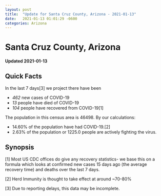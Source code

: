 ```yaml
---
layout: post
title:  "Update for Santa Cruz County, Arizona - 2021-01-13"
date:   2021-01-13 01:01:29 -0600
categories: Arizona
---
```


# Santa Cruz County, Arizona
#### Updated 2021-01-13

## Quick Facts

In the last 7 days[3] we project there have been
- *462* new cases of COVID-19
- *13* people have died of COVID-19
- *104* people have recovered from COVID-19[1]

The population in this census area is 46498. By our calculations:
- 14.60% of the population have had COVID-19.[2]
- 2.63% of the population or 1225.0 people are actively fighting the virus.

## Synopsis




[1] Most US CDC offices do give any recovery statistics- we base this on a formula which looks at confirmed new cases
15 days ago (the average recovery time) and deaths over the last 7 days.

[2] Herd Immunity is thought to take effect at around ~70-80%

[3] Due to reporting delays, this data may be incomplete.
 
    